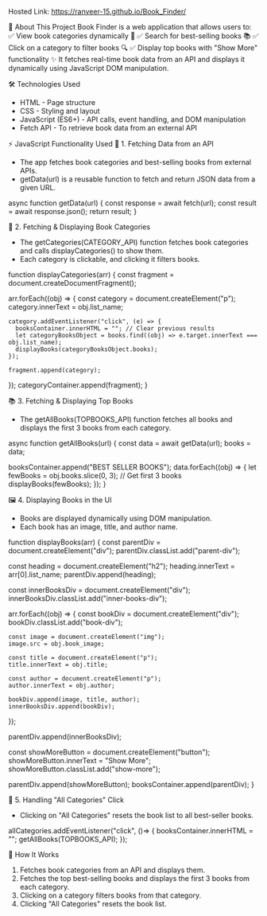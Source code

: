 Hosted Link: https://ranveer-15.github.io/Book_Finder/




📖 About This Project
Book Finder is a web application that allows users to: ✅ View book categories dynamically 📂 ✅ Search for best-selling books 📚 ✅ Click on a category to filter books 🔍 ✅ Display top books with "Show More" functionality ✨
It fetches real-time book data from an API and displays it dynamically using JavaScript DOM manipulation.

🛠️ Technologies Used
* HTML - Page structure
* CSS - Styling and layout
* JavaScript (ES6+) - API calls, event handling, and DOM manipulation
* Fetch API - To retrieve book data from an external API

⚡ JavaScript Functionality Used
🔗 1. Fetching Data from an API
* The app fetches book categories and best-selling books from external APIs.
* getData(url) is a reusable function to fetch and return JSON data from a given URL.

async function getData(url) {
  const response = await fetch(url);
  const result = await response.json();
  return result;
}

📂 2. Fetching & Displaying Book Categories
* The getCategories(CATEGORY_API) function fetches book categories and calls displayCategories() to show them.
* Each category is clickable, and clicking it filters books.

function displayCategories(arr) {
  const fragment = document.createDocumentFragment();
  
  arr.forEach((obj) => {
    const category = document.createElement("p");
    category.innerText = obj.list_name;

    category.addEventListener("click", (e) => {
      booksContainer.innerHTML = ""; // Clear previous results
      let categoryBooksObject = books.find((obj) => e.target.innerText === obj.list_name);
      displayBooks(categoryBooksObject.books);
    });

    fragment.append(category);
  });
  categoryContainer.append(fragment);
}

📚 3. Fetching & Displaying Top Books
* The getAllBooks(TOPBOOKS_API) function fetches all books and displays the first 3 books from each category.

async function getAllBooks(url) {
  const data = await getData(url);
  books = data;

  booksContainer.append("BEST SELLER BOOKS");
  data.forEach((obj) => {
    let fewBooks = obj.books.slice(0, 3); // Get first 3 books
    displayBooks(fewBooks);
  });
}

🖼️ 4. Displaying Books in the UI
* Books are displayed dynamically using DOM manipulation.
* Each book has an image, title, and author name.

function displayBooks(arr) {
  const parentDiv = document.createElement("div");
  parentDiv.classList.add("parent-div");

  const heading = document.createElement("h2");
  heading.innerText = arr[0].list_name;
  parentDiv.append(heading);

  const innerBooksDiv = document.createElement("div");
  innerBooksDiv.classList.add("inner-books-div");

  arr.forEach((obj) => {
    const bookDiv = document.createElement("div");
    bookDiv.classList.add("book-div");

    const image = document.createElement("img");
    image.src = obj.book_image;

    const title = document.createElement("p");
    title.innerText = obj.title;

    const author = document.createElement("p");
    author.innerText = obj.author;

    bookDiv.append(image, title, author);
    innerBooksDiv.append(bookDiv);
  });

  parentDiv.append(innerBooksDiv);

  const showMoreButton = document.createElement("button");
  showMoreButton.innerText = "Show More";
  showMoreButton.classList.add("show-more");

  parentDiv.append(showMoreButton);
  booksContainer.append(parentDiv);
}

🎯 5. Handling "All Categories" Click
* Clicking on "All Categories" resets the book list to all best-seller books.

allCategories.addEventListener("click", ()=> {
  booksContainer.innerHTML = ""; 
  getAllBooks(TOPBOOKS_API);
});

🚀 How It Works
1. Fetches book categories from an API and displays them.
2. Fetches the top best-selling books and displays the first 3 books from each category.
3. Clicking on a category filters books from that category.
4. Clicking "All Categories" resets the book list.

